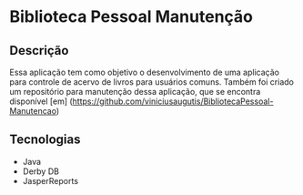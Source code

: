 # Biblioteca Pessoal Manutenção

## Descrição

Essa aplicação tem como objetivo o desenvolvimento de uma aplicação para controle de acervo de livros para usuários comuns.
Também foi criado um repositório para manutenção dessa aplicação, que se encontra disponível [em] (https://github.com/viniciusaugutis/BibliotecaPessoal-Manutencao) 

## Tecnologias
- Java 
- Derby DB
- JasperReports
